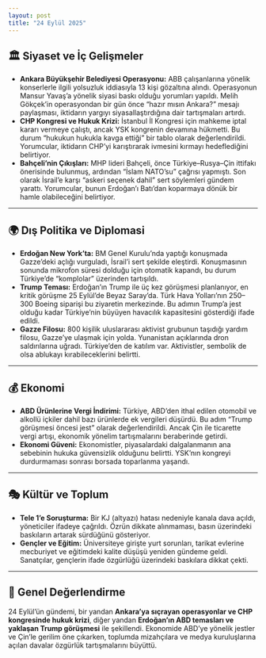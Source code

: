 ```yaml
---
layout: post
title: "24 Eylül 2025"
---
```


## 🏛️ Siyaset ve İç Gelişmeler

* **Ankara Büyükşehir Belediyesi Operasyonu:** ABB çalışanlarına yönelik konserlerle ilgili yolsuzluk iddiasıyla 13 kişi gözaltına alındı. Operasyonun Mansur Yavaş’a yönelik siyasi baskı olduğu yorumları yapıldı. Melih Gökçek’in operasyondan bir gün önce “hazır mısın Ankara?” mesajı paylaşması, iktidarın yargıyı siyasallaştırdığına dair tartışmaları artırdı.
* **CHP Kongresi ve Hukuk Krizi:** İstanbul İl Kongresi için mahkeme iptal kararı vermeye çalıştı, ancak YSK kongrenin devamına hükmetti. Bu durum “hukukun hukukla kavga ettiği” bir tablo olarak değerlendirildi. Yorumcular, iktidarın CHP’yi karıştırarak ivmesini kırmayı hedeflediğini belirtiyor.
* **Bahçeli’nin Çıkışları:** MHP lideri Bahçeli, önce Türkiye–Rusya–Çin ittifakı önerisinde bulunmuş, ardından “İslam NATO’su” çağrısı yapmıştı. Son olarak İsrail’e karşı “askeri seçenek dahil” sert söylemleri gündem yarattı. Yorumcular, bunun Erdoğan’ı Batı’dan koparmaya dönük bir hamle olabileceğini belirtiyor.

---

## 🌍 Dış Politika ve Diplomasi

* **Erdoğan New York’ta:** BM Genel Kurulu’nda yaptığı konuşmada Gazze’deki açlığı vurguladı, İsrail’i sert şekilde eleştirdi. Konuşmasının sonunda mikrofon süresi dolduğu için otomatik kapandı, bu durum Türkiye’de “komplolar” üzerinden tartışıldı.
* **Trump Teması:** Erdoğan’ın Trump ile üç kez görüşmesi planlanıyor, en kritik görüşme 25 Eylül’de Beyaz Saray’da. Türk Hava Yolları’nın 250–300 Boeing siparişi bu ziyaretin merkezinde. Bu adımın Trump’a jest olduğu kadar Türkiye’nin büyüyen havacılık kapasitesini gösterdiği ifade edildi.
* **Gazze Filosu:** 800 kişilik uluslararası aktivist grubunun taşıdığı yardım filosu, Gazze’ye ulaşmak için yolda. Yunanistan açıklarında dron saldırılarına uğradı. Türkiye’den de katılım var. Aktivistler, sembolik de olsa ablukayı kırabileceklerini belirtti.

---

## 💰 Ekonomi

* **ABD Ürünlerine Vergi İndirimi:** Türkiye, ABD’den ithal edilen otomobil ve alkollü içkiler dahil bazı ürünlerde ek vergileri düşürdü. Bu adım “Trump görüşmesi öncesi jest” olarak değerlendirildi. Ancak Çin ile ticarette vergi artışı, ekonomik yönelim tartışmalarını beraberinde getirdi.
* **Ekonomi Güveni:** Ekonomistler, piyasalardaki dalgalanmanın ana sebebinin hukuka güvensizlik olduğunu belirtti. YSK’nın kongreyi durdurmaması sonrası borsada toparlanma yaşandı.

---

## 🎭 Kültür ve Toplum

* **Tele 1’e Soruşturma:** Bir KJ (altyazı) hatası nedeniyle kanala dava açıldı, yöneticiler ifadeye çağrıldı. Özrün dikkate alınmaması, basın üzerindeki baskıların artarak sürdüğünü gösteriyor.
* **Gençler ve Eğitim:** Üniversiteye girişte yurt sorunları, tarikat evlerine mecburiyet ve eğitimdeki kalite düşüşü yeniden gündeme geldi. Sanatçılar, gençlerin ifade özgürlüğü üzerindeki baskılara dikkat çekti.

---

## 📌 Genel Değerlendirme

24 Eylül’ün gündemi, bir yandan **Ankara’ya sıçrayan operasyonlar ve CHP kongresinde hukuk krizi**, diğer yandan **Erdoğan’ın ABD temasları ve yaklaşan Trump görüşmesi** ile şekillendi. Ekonomide ABD’ye yönelik jestler ve Çin’le gerilim öne çıkarken, toplumda mizahçılara ve medya kuruluşlarına açılan davalar özgürlük tartışmalarını büyüttü.
